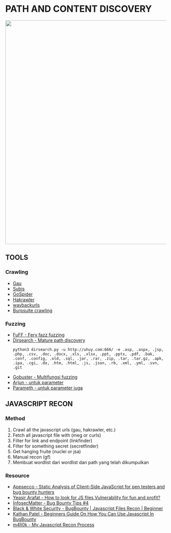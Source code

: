 # PATH AND CONTENT DISCOVERY
 
 <p align="center"><img src="https://user-images.githubusercontent.com/52058660/90960320-1335ac00-e4cb-11ea-8887-70130a069fe3.png" width="700"></p>
 
## TOOLS
### Crawling
- [Gau](https://github.com/lc/gau)
- [Subjs](https://github.com/lc/subjs)
- [GoSpider](https://github.com/jaeles-project/gospider)
- [Hakrawler](https://github.com/hakluke/hakrawler)
- [waybackurls](https://github.com/tomnomnom/waybackurls/)
- [Burpsuite crawling](https://www.hackingarticles.in/burp-suite-for-pentester-web-scanner-crawler/)

### Fuzzing
- [FuFF - Fery fazz fuzzing](https://codingo.io/tools/ffuf/bounty/2020/09/17/everything-you-need-to-know-about-ffuf.html)
- [Dirsearch - Mature path discovery](https://github.com/maurosoria/dirsearch)</br>
  ```
  python3 dirsearch.py -u http://uhuy.com:666/ -e .asp, .aspx, .jsp, .php, .csv, .doc, .docx, .xls, .xlsx, .ppt, .pptx, .pdf, .bak, .conf, .config, .old, .sql, .jar, .rar, .zip, .tar, .tar.gz, .apk, .ipa, .cgi, .do, .htm, .html, .js, .json, .rb, .xml, .yml, .svn, .git
  ```
- [Gobuster - Multifungsi fuzzing](https://github.com/OJ/gobuster)
- [Arjun - untuk parameter](https://github.com/s0md3v/Arjun)
- [Parameth - untuk parameter juga](https://github.com/maK-/parameth)


## JAVASCRIPT RECON
### Method
1. Crawl all the javascript urls (gau, hakrawler, etc.)
2. Fetch all javascript file with (meg or curls)
3. Filter for link and endpoint (linkfinder)
4. Filter for something secret (secretfinder)
5. Get hanging fruite (nuclei or jsa)
6. Manual recon (gf)
7. Membuat wordlist dari wordlist dan path yang telah dikumpulkan

### Resource
- [Appsecco - Static Analysis of Client-Side JavaScript for pen testers and bug bounty hunters](https://blog.appsecco.com/static-analysis-of-client-side-javascript-for-pen-testers-and-bug-bounty-hunters-f1cb1a5d5288)
- [Yeasir Arafat - How to look for JS files Vulnerability for fun and profit?](https://medium.com/@Skylinearafat/how-to-look-for-js-files-vulnerability-for-fun-and-profit-78bfdfbd6731)
- [InfosecMatter - Bug Bounty Tips #4](https://www.infosecmatter.com/bug-bounty-tips-4-aug-03/)
- [Black & White Security - BugBounty | Javascript Files Recon | Beginner](https://www.youtube.com/watch?v=btG3LP_3lnA)
- [Kathan Patel - Beginners Guide On How You Can Use Javascript In BugBounty](https://medium.com/@patelkathan22/beginners-guide-on-how-you-can-use-javascript-in-bugbounty-492f6eb1f9ea)
- [m4ll0k - My Javascript Recon Process](https://gist.github.com/m4ll0k/31ce0505270e0a022410a50c8b6311ff)
